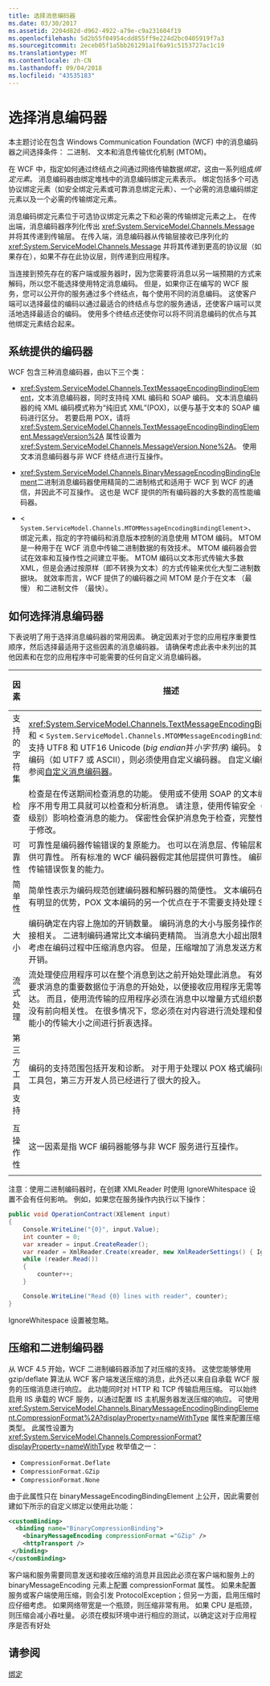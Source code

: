 ```yaml
---
title: 选择消息编码器
ms.date: 03/30/2017
ms.assetid: 2204d82d-d962-4922-a79e-c9a231604f19
ms.openlocfilehash: 5d2b55f04954cdd855ff9e224d2bc0405919f7a3
ms.sourcegitcommit: 2eceb05f1a5bb261291a1f6a91c5153727ac1c19
ms.translationtype: MT
ms.contentlocale: zh-CN
ms.lasthandoff: 09/04/2018
ms.locfileid: "43535183"
---
```

# <a name="choosing-a-message-encoder"></a>选择消息编码器
本主题讨论在包含 Windows Communication Foundation (WCF) 中的消息编码器之间选择条件： 二进制、 文本和消息传输优化机制 (MTOM)。  
  
 在 WCF 中，指定如何通过终结点之间通过网络传输数据*绑定*，这由一系列组成*绑定元素*。 消息编码器由绑定堆栈中的消息编码绑定元素表示。 绑定包括多个可选协议绑定元素（如安全绑定元素或可靠消息绑定元素）、一个必需的消息编码绑定元素以及一个必需的传输绑定元素。  
  
 消息编码绑定元素位于可选协议绑定元素之下和必需的传输绑定元素之上。 在传出端，消息编码器序列化传出 <xref:System.ServiceModel.Channels.Message> 并将其传递到传输层。 在传入端，消息编码器从传输层接收已序列化的 <xref:System.ServiceModel.Channels.Message> 并将其传递到更高的协议层（如果存在），如果不存在此协议层，则传递到应用程序。  
  
 当连接到预先存在的客户端或服务器时，因为您需要将消息以另一端预期的方式来解码，所以您不能选择使用特定消息编码。 但是，如果你正在编写的 WCF 服务，您可以公开你的服务通过多个终结点，每个使用不同的消息编码。 这使客户端可以选择最佳的编码以通过最适合的终结点与您的服务通话，还使客户端可以灵活地选择最适合的编码。 使用多个终结点还使你可以将不同消息编码的优点与其他绑定元素结合起来。  
  
## <a name="system-provided-encoders"></a>系统提供的编码器  
 WCF 包含三种消息编码器，由以下三个类：  
  
-   <xref:System.ServiceModel.Channels.TextMessageEncodingBindingElement>，文本消息编码器，同时支持纯 XML 编码和 SOAP 编码。 文本消息编码器的纯 XML 编码模式称为“纯旧式 XML”(POX)，以便与基于文本的 SOAP 编码进行区分。 若要启用 POX，请将 <xref:System.ServiceModel.Channels.TextMessageEncodingBindingElement.MessageVersion%2A> 属性设置为 <xref:System.ServiceModel.Channels.MessageVersion.None%2A>。 使用文本消息编码器与非 WCF 终结点进行互操作。  
  
-   <xref:System.ServiceModel.Channels.BinaryMessageEncodingBindingElement>二进制消息编码器使用精简的二进制格式和适用于 WCF 到 WCF 的通信，并因此不可互操作。 这也是 WCF 提供的所有编码器的大多数的高性能编码器。  
  
-   <<!--zz xref:System.ServiceModel.Channels.MTOMMessageEncodingBindingElement --> `System.ServiceModel.Channels.MTOMMessageEncodingBindingElement`>、 绑定元素，指定的字符编码和消息版本控制的消息使用 MTOM 编码。 MTOM 是一种用于在 WCF 消息中传输二进制数据的有效技术。 MTOM 编码器会尝试在效率和互操作性之间建立平衡。 MTOM 编码以文本形式传输大多数 XML，但是会通过按原样（即不转换为文本）的方式传输来优化大型二进制数据块。 就效率而言，WCF 提供了的编码器之间 MTOM 是介于在文本 （最慢） 和二进制文件 （最快）。  
  
## <a name="how-to-choose-a-message-encoder"></a>如何选择消息编码器  
 下表说明了用于选择消息编码器的常用因素。 确定因素对于您的应用程序重要性顺序，然后选择最适用于这些因素的消息编码器。 请确保考虑此表中未列出的其他因素和在您的应用程序中可能需要的任何自定义消息编码器。  
  
|因素|描述|支持此因素的编码器|  
|------------|-----------------|---------------------------------------|  
|支持的字符集|<xref:System.ServiceModel.Channels.TextMessageEncodingBindingElement> 和 <<!--zz xref:System.ServiceModel.Channels.MTOMMessageEncodingBindingElement --> `System.ServiceModel.Channels.MTOMMessageEncodingBindingElement`> 支持 UTF8 和 UTF16 Unicode (*big endian*并*小字节序*) 编码。 如果需要其他编码（如 UTF7 或 ASCII），则必须使用自定义编码器。 自定义编码器示例，请参阅[自定义消息编码器](https://go.microsoft.com/fwlink/?LinkId=119857)。|Text|  
|检查|检查是在传送期间检查消息的功能。 使用或不使用 SOAP 的文本编码使很多程序不用专用工具就可以检查和分析消息。 请注意，使用传输安全（在消息或传输级别）影响检查消息的能力。 保密性会保护消息免于检查，完整性会保护消息免于修改。|Text|  
|可靠性|可靠性是编码器传输错误的复原能力。 也可以在消息层、传输层和应用程序层提供可靠性。 所有标准的 WCF 编码器假定其他层提供可靠性。 编码器几乎没有从传输错误恢复的能力。|无|  
|简单性|简单性表示为编码规范创建编码器和解码器的简便性。 文本编码在简单性方面具有明显的优势，POX 文本编码的另一个优点在于不需要支持处理 SOAP。|文本 (POX)|  
|大小|编码确定在内容上施加的开销数量。 编码消息的大小与服务操作的最大吞吐量直接相关。 二进制编码通常比文本编码更精简。 当消息大小超出限制时，还可以考虑在编码过程中压缩消息内容。 但是，压缩增加了消息发送方和接收方的处理开销。|二进制|  
|流式处理|流处理使应用程序可以在整个消息到达之前开始处理此消息。 有效地使用流处理要求消息的重要数据位于消息的开始处，以便接收应用程序无需等待这些数据到达。 而且，使用流传输的应用程序必须在消息中以增量方式组织数据，以使内容没有前向相关性。 在很多情况下，您必须在对内容进行流处理和使内容具有尽可能小的传输大小之间进行折衷选择。|无|  
|第三方工具支持|编码的支持范围包括开发和诊断。 对于用于处理以 POX 格式编码的消息的库和工具包，第三方开发人员已经进行了很大的投入。|文本 (POX)|  
|互操作性|这一因素是指 WCF 编码器能够与非 WCF 服务进行互操作。|Text<br /><br /> MTOM（部分）|  
  
注意：使用二进制编码器时，在创建 XMLReader 时使用 IgnoreWhitespace 设置不会有任何影响。  例如，如果您在服务操作内执行以下操作：  

```csharp
public void OperationContract(XElement input)
{
    Console.WriteLine("{0}", input.Value);
    int counter = 0;
    var xreader = input.CreateReader();
    var reader = XmlReader.Create(xreader, new XmlReaderSettings() { IgnoreWhitespace = true });
    while (reader.Read())
    {
        counter++;
    }

    Console.WriteLine("Read {0} lines with reader", counter);
}
```  
  
IgnoreWhitespace 设置被忽略。  
  
## <a name="compression-and-the-binary-encoder"></a>压缩和二进制编码器

从 WCF 4.5 开始，WCF 二进制编码器添加了对压缩的支持。 这使您能够使用 gzip/deflate 算法从 WCF 客户端发送压缩的消息，此外还以来自自承载 WCF 服务的压缩消息进行响应。 此功能同时对 HTTP 和 TCP 传输启用压缩。 可以始终启用 IIS 承载的 WCF 服务，以通过配置 IIS 主机服务器发送压缩的响应。 可使用 <xref:System.ServiceModel.Channels.BinaryMessageEncodingBindingElement.CompressionFormat%2A?displayProperty=nameWithType> 属性来配置压缩类型。 此属性设置为 <xref:System.ServiceModel.Channels.CompressionFormat?displayProperty=nameWithType> 枚举值之一：

* `CompressionFormat.Deflate`
* `CompressionFormat.GZip`
* `CompressionFormat.None`
  
由于此属性只在 binaryMessageEncodingBindingElement 上公开，因此需要创建如下所示的自定义绑定以使用此功能：

 ```xml
 <customBinding>
   <binding name="BinaryCompressionBinding">
     <binaryMessageEncoding compressionFormat ="GZip" />
     <httpTransport />
  </binding>
</customBinding>
 ```

客户端和服务需要同意发送和接收压缩的消息并且因此必须在客户端和服务上的 binaryMessageEncoding 元素上配置 compressionFormat 属性。 如果未配置服务或客户端使用压缩，则会引发 ProtocolException；但另一方面，启用压缩时应仔细考虑。 如果网络带宽是一个瓶颈，则压缩非常有用。 如果 CPU 是瓶颈，则压缩会减小吞吐量。 必须在模拟环境中进行相应的测试，以确定这对于应用程序是否有好处  
  
## <a name="see-also"></a>请参阅

[绑定](../../../../docs/framework/wcf/feature-details/bindings.md)
